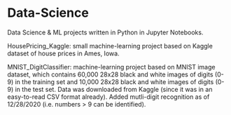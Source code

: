 # Data-Science
Data Science &amp; ML projects written in Python in Jupyter Notebooks. 

HousePricing_Kaggle: small machine-learning project based on Kaggle dataset of house prices in Ames, Iowa.

MNIST_DigitClassifier: machine-learning project based on MNIST image dataset, which contains 60,000 28x28 black and white images of digits (0-9) in the training set and
10,000 28x28 black and white images of digits (0-9) in the test set. Data was downloaded from Kaggle (since it was in an easy-to-read CSV format already). Added mutli-digit recognition as of 12/28/2020 (i.e. numbers > 9 can be identified).
